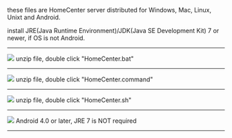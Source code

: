 these files are HomeCenter server distributed for Windows, Mac, Linux, Unixt and Android.

install JRE(Java Runtime Environment)/JDK(Java SE Development Kit) 7 or newer, if OS is not Android.

---

![](http://homecenter.mobi/images/window_22.png)
unzip file, double click "HomeCenter.bat"

---

![](http://homecenter.mobi/images/mac_22.png)
unzip file, double click "HomeCenter.command"

---

![](http://homecenter.mobi/images/linux_22.png)
unzip file, double click "HomeCenter.sh"

---

![](http://homecenter.mobi/images/android_22.png)
Android 4.0 or later, JRE 7 is NOT required

---

